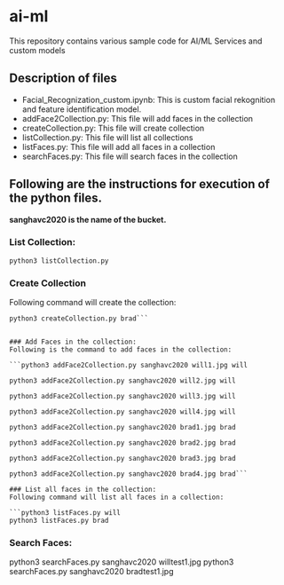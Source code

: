 # ai-ml
This repository contains various sample code for AI/ML Services and custom models

## Description of files
- Facial_Recognization_custom.ipynb: This is custom facial rekognition and feature identification model. 
- addFace2Collection.py: This file will add faces in the collection
- createCollection.py: This file will create collection
- listCollection.py: This file will list all collections
- listFaces.py: This file will add all faces in a collection
- searchFaces.py: This file will search faces in the collection


## Following are the instructions for execution of the python files.

**sanghavc2020 is the name of the bucket.**


### List Collection: 
```python3 listCollection.py```

### Create Collection
Following command will create the collection: 

```python3 createCollection.py will
python3 createCollection.py brad```


### Add Faces in the collection:
Following is the command to add faces in the collection: 

```python3 addFace2Collection.py sanghavc2020 will1.jpg will

python3 addFace2Collection.py sanghavc2020 will2.jpg will

python3 addFace2Collection.py sanghavc2020 will3.jpg will

python3 addFace2Collection.py sanghavc2020 will4.jpg will

python3 addFace2Collection.py sanghavc2020 brad1.jpg brad

python3 addFace2Collection.py sanghavc2020 brad2.jpg brad

python3 addFace2Collection.py sanghavc2020 brad3.jpg brad

python3 addFace2Collection.py sanghavc2020 brad4.jpg brad```

### List all faces in the collection: 
Following command will list all faces in a collection:

```python3 listFaces.py will
python3 listFaces.py brad
```

### Search Faces:
python3 searchFaces.py sanghavc2020 willtest1.jpg
python3 searchFaces.py sanghavc2020 bradtest1.jpg
